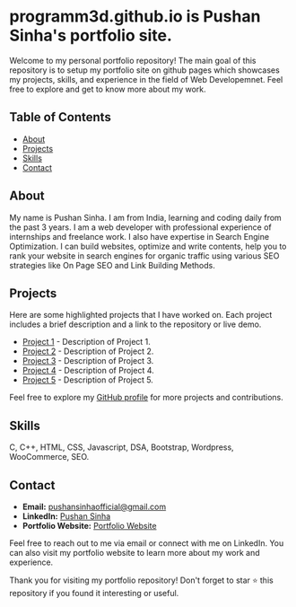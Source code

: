 # programm3d.github.io is Pushan Sinha's portfolio site.

Welcome to my personal portfolio repository! The main goal of this repository is to setup my portfolio site on github pages which showcases my projects, skills, and experience in the field of Web Developemnet. Feel free to explore and get to know more about my work.

## Table of Contents
- [About](#about)
- [Projects](#projects)
- [Skills](#skills)
- [Contact](#contact)

## About
My name is Pushan Sinha. I am from India, learning and coding daily from the past 3 years. I am a web developer with professional experience of internships and freelance work. I also have expertise in Search Engine Optimization. I can build websites, optimize and write contents, help you to rank your website in search engines for organic traffic using various SEO strategies like On Page SEO and Link Building Methods.

## Projects
Here are some highlighted projects that I have worked on. Each project includes a brief description and a link to the repository or live demo.
- [Project 1](link) - Description of Project 1.
- [Project 2](link) - Description of Project 2.
- [Project 3](link) - Description of Project 3.
- [Project 4](link) - Description of Project 4.
- [Project 5](link) - Description of Project 5.

Feel free to explore my [GitHub profile](https://github.com/programm3d) for more projects and contributions.

## Skills
C, C++, HTML, CSS, Javascript, DSA, Bootstrap, Wordpress, WooCommerce, SEO.

## Contact
- **Email:** pushansinhaofficial@gmail.com
- **LinkedIn:** [Pushan Sinha](https://www.linkedin.com/in/pushansinha/)
- **Portfolio Website:** [Portfolio Website](https://programm3d.github.io)

Feel free to reach out to me via email or connect with me on LinkedIn. You can also visit my portfolio website to learn more about my work and experience.

Thank you for visiting my portfolio repository! Don't forget to star ⭐ this repository if you found it interesting or useful.
